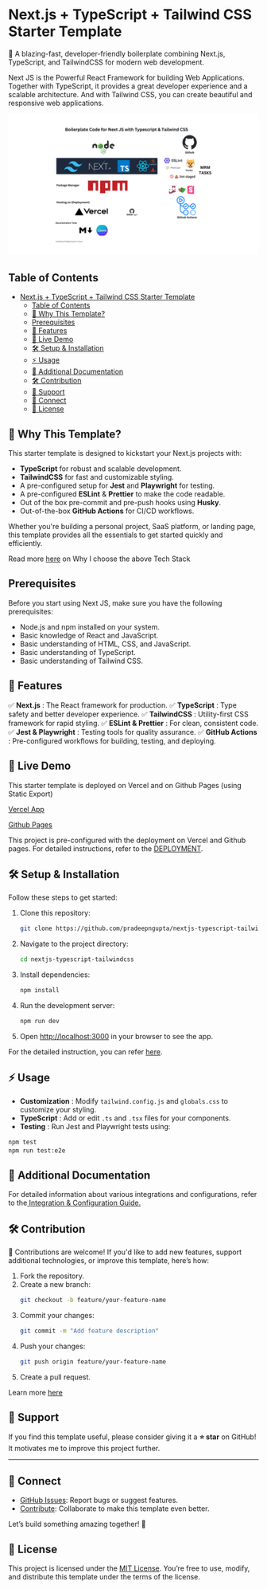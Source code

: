 # Next.js + TypeScript + Tailwind CSS Starter Template

🚀 A blazing-fast, developer-friendly boilerplate combining Next.js, TypeScript, and TailwindCSS for modern web development.

Next JS is the Powerful React Framework for building Web Applications. Together with TypeScript, it provides a great developer experience and a scalable architecture. And with Tailwind CSS, you can create beautiful and responsive web applications.

![Tech Stack](./assets/tech-stack.png)

## Table of Contents

- [Next.js + TypeScript + Tailwind CSS Starter Template](#nextjs--typescript--tailwind-css-starter-template)
  - [Table of Contents](#table-of-contents)
  - [🎯 Why This Template?](#-why-this-template)
  - [Prerequisites](#prerequisites)
  - [🌟 Features](#-features)
  - [🚀 Live Demo](#-live-demo)
  - [🛠️ Setup \& Installation](#️-setup--installation)
  - [⚡ Usage](#-usage)
  - [🔗 Additional Documentation](#-additional-documentation)
  - [🛠️ Contribution](#️-contribution)
  - [🌟 Support](#-support)
  - [🔗 Connect](#-connect)
  - [📄 License](#-license)

## 🎯 Why This Template?

This starter template is designed to kickstart your Next.js projects with:

- **TypeScript** for robust and scalable development.
- **TailwindCSS** for fast and customizable styling.
- A pre-configured setup for **Jest** and **Playwright** for testing.
- A pre-configured **ESLint** & **Prettier** to make the code readable.
- Out of the box pre-commit and pre-push hooks using **Husky**.
- Out-of-the-box **GitHub Actions** for CI/CD workflows.

Whether you're building a personal project, SaaS platform, or landing page, this template provides all the essentials to get started quickly and efficiently.

Read more [here](./docs/TechStack.md) on Why I choose the above Tech Stack

## Prerequisites

Before you start using Next JS, make sure you have the following prerequisites:

- Node.js and npm installed on your system.
- Basic knowledge of React and JavaScript.
- Basic understanding of HTML, CSS, and JavaScript.
- Basic understanding of TypeScript.
- Basic understanding of Tailwind CSS.

## 🌟 Features

✅ **Next.js** : The React framework for production. ✅ **TypeScript** : Type safety and better developer experience. ✅ **TailwindCSS** : Utility-first CSS framework for rapid styling. ✅ **ESLint & Prettier** : For clean, consistent code. ✅ **Jest & Playwright** : Testing tools for quality assurance. ✅ **GitHub Actions** : Pre-configured workflows for building, testing, and deploying.

## 🚀 Live Demo

This starter template is deployed on Vercel and on Github Pages (using Static Export)

[Vercel App](https://nextjs-typescript-tailwindcss-murex.vercel.app/)

[Github Pages](https://pradeepngupta.github.io/nextjs-typescript-tailwindcss/)

This project is pre-configured with the deployment on Vercel and Github pages. For detailed instructions, refer to the [DEPLOYMENT](./docs/DEPLOYMENT.md).

## 🛠️ Setup & Installation

Follow these steps to get started:

1. Clone this repository:
   ```bash
   git clone https://github.com/pradeepngupta/nextjs-typescript-tailwindcss.git
   ```
2. Navigate to the project directory:
   ```bash
   cd nextjs-typescript-tailwindcss
   ```
3. Install dependencies:
   ```bash
   npm install
   ```
4. Run the development server:
   ```bash
   npm run dev
   ```
5. Open [http://localhost:3000]() in your browser to see the app.

For the detailed instruction, you can refer [here](./docs/NextJS_Default.md).

## ⚡ Usage

- **Customization** : Modify `tailwind.config.js` and `globals.css` to customize your styling.
- **TypeScript** : Add or edit `.ts` and `.tsx` files for your components.
- **Testing** : Run Jest and Playwright tests using:

```bash
npm test
npm run test:e2e
```

## 🔗 Additional Documentation

For detailed information about various integrations and configurations, refer to the[ Integration &amp; Configuration Guide.](./docs/INTEGRATION.md)

## 🛠️ Contribution

🙌 Contributions are welcome! If you'd like to add new features, support additional technologies, or improve this template, here’s how:

1. Fork the repository.
2. Create a new branch:
   ```bash
   git checkout -b feature/your-feature-name
   ```
3. Commit your changes:
   ```bash
   git commit -m "Add feature description"
   ```
4. Push your changes:
   ```bash
   git push origin feature/your-feature-name
   ```
5. Create a pull request.

Learn more [here](./docs/Contributing.md)

## 🌟 Support

If you find this template useful, please consider giving it a **⭐ star** on GitHub! It motivates me to improve this project further.

---

## 🔗 Connect

- [GitHub Issues](https://github.com/pradeepngupta/nextjs-typescript-tailwindcss/issues): Report bugs or suggest features.
- [Contribute](https://github.com/pradeepngupta/nextjs-typescript-tailwindcss): Collaborate to make this template even better.

Let’s build something amazing together! 🚀

## 📄 License

This project is licensed under the [MIT License](./License.md). You’re free to use, modify, and distribute this template under the terms of the license.
